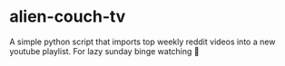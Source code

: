# alien-couch-tv
A simple python script that imports top weekly reddit videos into a new youtube playlist. For lazy sunday binge watching 🤤
